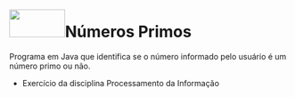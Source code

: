 # <img src="https://cdn.jsdelivr.net/gh/devicons/devicon/icons/java/java-original-wordmark.svg" width="100" height="50"/>Números Primos

Programa em Java que identifica se o número informado pelo usuário é um número primo ou não.
 - Exercício da disciplina Processamento da Informação
